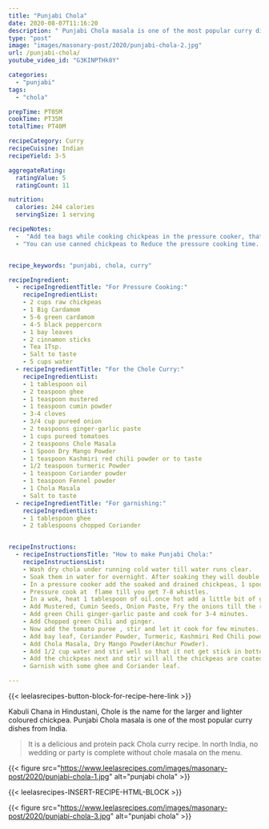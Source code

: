 ```yaml
---
title: "Punjabi Chola"
date: 2020-08-07T11:16:20
description: " Punjabi Chola masala is one of the most popular curry dishes from India. Chole is the name for the larger and lighter coloured chickpea."
type: "post"
image: "images/masonary-post/2020/punjabi-chola-2.jpg"
url: /punjabi-chola/
youtube_video_id: "G3KINPTHk8Y"

categories: 
  - "punjabi"
tags:
  - "chola"

prepTime: PT05M
cookTime: PT35M
totalTime: PT40M

recipeCategory: Curry
recipeCuisine: Indian
recipeYield: 3-5

aggregateRating:
  ratingValue: 5
  ratingCount: 11

nutrition:
  calories: 244 calories
  servingSize: 1 serving

recipeNotes: 
  -  "Add tea bags while cooking chickpeas in the pressure cooker, that’s because the tea bags help in giving chole a dark brown/black color."
  - "You can use canned chickpeas to Reduce the pressure cooking time. I do not prefer to use canned products and processed food. But the choice is yours."


recipe_keywords: "punjabi, chola, curry"

recipeIngredient:
  - recipeIngredientTitle: "For Pressure Cooking:"
    recipeIngredientList: 
    - 2 cups raw chickpeas
    - 1 Big Cardamom
    - 5-6 green cardamom 
    - 4-5 black peppercorn
    - 1 bay leaves
    - 2 cinnamon sticks
    - Tea 1Tsp.
    - Salt to taste
    - 5 cups water
  - recipeIngredientTitle: "For the Chole Curry:"
    recipeIngredientList: 
    - 1 tablespoon oil
    - 2 teaspoon ghee
    - 1 teaspoon mustered
    - 1 teaspoon cumin powder
    - 3-4 cloves
    - 3/4 cup pureed onion 
    - 2 teaspoons ginger-garlic paste
    - 1 cups pureed tomatoes 
    - 2 teaspoons Chole Masala
    - 1 Spoon Dry Mango Powder
    - 1 teaspoon Kashmiri red chili powder or to taste
    - 1/2 teaspoon turmeric Powder
    - 1 teaspoon Coriander powder
    - 1 teaspoon Fennel powder
    - 1 Chola Masala
    - Salt to taste
  - recipeIngredientTitle: "For garnishing:"
    recipeIngredientList: 
    - 1 tablespoon ghee
    - 2 tablespoons chopped Coriander


recipeInstructions:
  - recipeInstructionsTitle: "How to make Punjabi Chola:"
    recipeInstructionsList:
    - Wash dry chola under running cold water till water runs clear.
    - Soak them in water for overnight. After soaking they will double up in size. drain the water.
    - In a pressure cooker add the soaked and drained chickpeas, 1 spoon tea , bay leaves, cardamom Big and Green, cinnamon stick, black pepper, cloves, salt and 4 to 5 cups water. 
    - Pressure cook at  flame till you get 7-8 whistles. 
    - In a wok, heat 1 tablespoon of oil.once hot add a little bit of ghee for taste and Aroma.
    - Add Mustered, Cumin Seeds, Onion Paste, Fry the onions till the raw smell goes away and they are light golden brown in color.
    - Add green Chili ginger-garlic paste and cook for 3-4 minutes.
    - Add Chopped green Chili and ginger.
    - Now add the tomato puree , stir and let it cook for few minutes.
    - Add bay leaf, Coriander Powder, Turmeric, Kashmiri Red Chili powder (for Colour), Fennel Powder, Salt to taste.
    - Add Chola Masala, Dry Mango Powder(Amchur Powder).
    - Add 1/2 cup water and stir well so that it not get stick in bottom, add Kasuri Methi and Lid for few minute.
    - Add the chickpeas next and stir will all the chickpeas are coated with the spices, around 2 minutes.
    - Garnish with some ghee and Coriander leaf.

---
```


{{< leelasrecipes-button-block-for-recipe-here-link >}}


Kabuli Chana in Hindustani, Chole is the name for the larger and lighter coloured chickpea. Punjabi Chola masala is one of the most popular curry dishes from India. 

> It is a delicious and protein pack Chola curry recipe. In north India, no wedding or party is complete without chole masala on the menu.

{{< figure src="https://www.leelasrecipes.com/images/masonary-post/2020/punjabi-chola-1.jpg" alt="punjabi chola" >}}



{{< leelasrecipes-INSERT-RECIPE-HTML-BLOCK >}}

{{< figure src="https://www.leelasrecipes.com/images/masonary-post/2020/punjabi-chola-3.jpg" alt="punjabi chola" >}}
